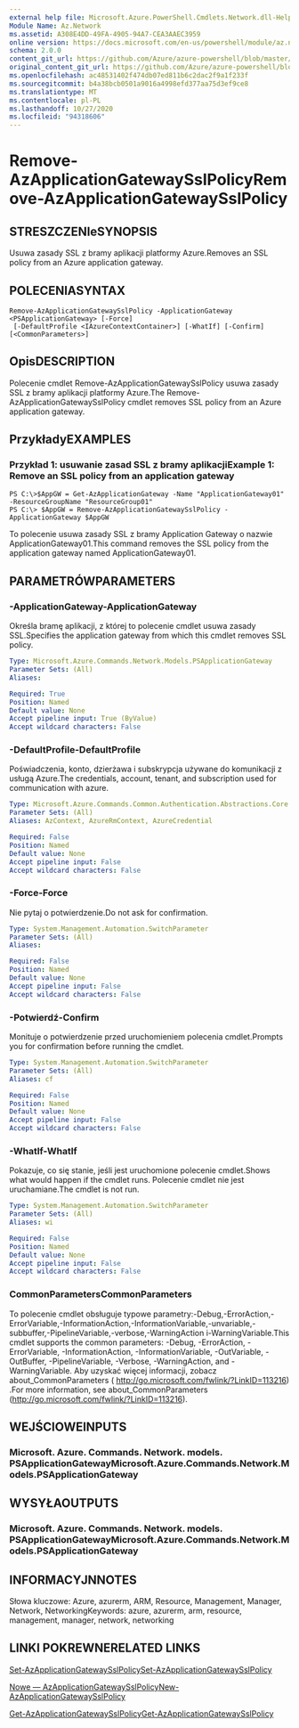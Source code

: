 ```yaml
---
external help file: Microsoft.Azure.PowerShell.Cmdlets.Network.dll-Help.xml
Module Name: Az.Network
ms.assetid: A308E4DD-49FA-4905-94A7-CEA3AAEC3959
online version: https://docs.microsoft.com/en-us/powershell/module/az.network/remove-azapplicationgatewaysslpolicy
schema: 2.0.0
content_git_url: https://github.com/Azure/azure-powershell/blob/master/src/Network/Network/help/Remove-AzApplicationGatewaySslPolicy.md
original_content_git_url: https://github.com/Azure/azure-powershell/blob/master/src/Network/Network/help/Remove-AzApplicationGatewaySslPolicy.md
ms.openlocfilehash: ac48531402f474db07ed811b6c2dac2f9a1f233f
ms.sourcegitcommit: b4a38bcb0501a9016a4998efd377aa75d3ef9ce8
ms.translationtype: MT
ms.contentlocale: pl-PL
ms.lasthandoff: 10/27/2020
ms.locfileid: "94318606"
---
```

# <span data-ttu-id="bac34-101">Remove-AzApplicationGatewaySslPolicy</span><span class="sxs-lookup"><span data-stu-id="bac34-101">Remove-AzApplicationGatewaySslPolicy</span></span>

## <span data-ttu-id="bac34-102">STRESZCZENIe</span><span class="sxs-lookup"><span data-stu-id="bac34-102">SYNOPSIS</span></span>
<span data-ttu-id="bac34-103">Usuwa zasady SSL z bramy aplikacji platformy Azure.</span><span class="sxs-lookup"><span data-stu-id="bac34-103">Removes an SSL policy from an Azure application gateway.</span></span>

## <span data-ttu-id="bac34-104">POLECENIA</span><span class="sxs-lookup"><span data-stu-id="bac34-104">SYNTAX</span></span>

```
Remove-AzApplicationGatewaySslPolicy -ApplicationGateway <PSApplicationGateway> [-Force]
 [-DefaultProfile <IAzureContextContainer>] [-WhatIf] [-Confirm] [<CommonParameters>]
```

## <span data-ttu-id="bac34-105">Opis</span><span class="sxs-lookup"><span data-stu-id="bac34-105">DESCRIPTION</span></span>
<span data-ttu-id="bac34-106">Polecenie cmdlet Remove-AzApplicationGatewaySslPolicy usuwa zasady SSL z bramy aplikacji platformy Azure.</span><span class="sxs-lookup"><span data-stu-id="bac34-106">The Remove-AzApplicationGatewaySslPolicy cmdlet removes SSL policy from an Azure application gateway.</span></span>

## <span data-ttu-id="bac34-107">Przykłady</span><span class="sxs-lookup"><span data-stu-id="bac34-107">EXAMPLES</span></span>

### <span data-ttu-id="bac34-108">Przykład 1: usuwanie zasad SSL z bramy aplikacji</span><span class="sxs-lookup"><span data-stu-id="bac34-108">Example 1: Remove an SSL policy from an application gateway</span></span>
```
PS C:\>$AppGW = Get-AzApplicationGateway -Name "ApplicationGateway01" -ResourceGroupName "ResourceGroup01"
PS C:\> $AppGW = Remove-AzApplicationGatewaySslPolicy -ApplicationGateway $AppGW
```

<span data-ttu-id="bac34-109">To polecenie usuwa zasady SSL z bramy Application Gateway o nazwie ApplicationGateway01.</span><span class="sxs-lookup"><span data-stu-id="bac34-109">This command removes the SSL policy from the application gateway named ApplicationGateway01.</span></span>

## <span data-ttu-id="bac34-110">PARAMETRÓW</span><span class="sxs-lookup"><span data-stu-id="bac34-110">PARAMETERS</span></span>

### <span data-ttu-id="bac34-111">-ApplicationGateway</span><span class="sxs-lookup"><span data-stu-id="bac34-111">-ApplicationGateway</span></span>
<span data-ttu-id="bac34-112">Określa bramę aplikacji, z której to polecenie cmdlet usuwa zasady SSL.</span><span class="sxs-lookup"><span data-stu-id="bac34-112">Specifies the application gateway from which this cmdlet removes SSL policy.</span></span>

```yaml
Type: Microsoft.Azure.Commands.Network.Models.PSApplicationGateway
Parameter Sets: (All)
Aliases:

Required: True
Position: Named
Default value: None
Accept pipeline input: True (ByValue)
Accept wildcard characters: False
```

### <span data-ttu-id="bac34-113">-DefaultProfile</span><span class="sxs-lookup"><span data-stu-id="bac34-113">-DefaultProfile</span></span>
<span data-ttu-id="bac34-114">Poświadczenia, konto, dzierżawa i subskrypcja używane do komunikacji z usługą Azure.</span><span class="sxs-lookup"><span data-stu-id="bac34-114">The credentials, account, tenant, and subscription used for communication with azure.</span></span>

```yaml
Type: Microsoft.Azure.Commands.Common.Authentication.Abstractions.Core.IAzureContextContainer
Parameter Sets: (All)
Aliases: AzContext, AzureRmContext, AzureCredential

Required: False
Position: Named
Default value: None
Accept pipeline input: False
Accept wildcard characters: False
```

### <span data-ttu-id="bac34-115">-Force</span><span class="sxs-lookup"><span data-stu-id="bac34-115">-Force</span></span>
<span data-ttu-id="bac34-116">Nie pytaj o potwierdzenie.</span><span class="sxs-lookup"><span data-stu-id="bac34-116">Do not ask for confirmation.</span></span>

```yaml
Type: System.Management.Automation.SwitchParameter
Parameter Sets: (All)
Aliases:

Required: False
Position: Named
Default value: None
Accept pipeline input: False
Accept wildcard characters: False
```

### <span data-ttu-id="bac34-117">-Potwierdź</span><span class="sxs-lookup"><span data-stu-id="bac34-117">-Confirm</span></span>
<span data-ttu-id="bac34-118">Monituje o potwierdzenie przed uruchomieniem polecenia cmdlet.</span><span class="sxs-lookup"><span data-stu-id="bac34-118">Prompts you for confirmation before running the cmdlet.</span></span>

```yaml
Type: System.Management.Automation.SwitchParameter
Parameter Sets: (All)
Aliases: cf

Required: False
Position: Named
Default value: None
Accept pipeline input: False
Accept wildcard characters: False
```

### <span data-ttu-id="bac34-119">-WhatIf</span><span class="sxs-lookup"><span data-stu-id="bac34-119">-WhatIf</span></span>
<span data-ttu-id="bac34-120">Pokazuje, co się stanie, jeśli jest uruchomione polecenie cmdlet.</span><span class="sxs-lookup"><span data-stu-id="bac34-120">Shows what would happen if the cmdlet runs.</span></span>
<span data-ttu-id="bac34-121">Polecenie cmdlet nie jest uruchamiane.</span><span class="sxs-lookup"><span data-stu-id="bac34-121">The cmdlet is not run.</span></span>

```yaml
Type: System.Management.Automation.SwitchParameter
Parameter Sets: (All)
Aliases: wi

Required: False
Position: Named
Default value: None
Accept pipeline input: False
Accept wildcard characters: False
```

### <span data-ttu-id="bac34-122">CommonParameters</span><span class="sxs-lookup"><span data-stu-id="bac34-122">CommonParameters</span></span>
<span data-ttu-id="bac34-123">To polecenie cmdlet obsługuje typowe parametry:-Debug,-ErrorAction,-ErrorVariable,-InformationAction,-InformationVariable,-unvariable,-subbuffer,-PipelineVariable,-verbose,-WarningAction i-WarningVariable.</span><span class="sxs-lookup"><span data-stu-id="bac34-123">This cmdlet supports the common parameters: -Debug, -ErrorAction, -ErrorVariable, -InformationAction, -InformationVariable, -OutVariable, -OutBuffer, -PipelineVariable, -Verbose, -WarningAction, and -WarningVariable.</span></span> <span data-ttu-id="bac34-124">Aby uzyskać więcej informacji, zobacz about_CommonParameters ( http://go.microsoft.com/fwlink/?LinkID=113216) .</span><span class="sxs-lookup"><span data-stu-id="bac34-124">For more information, see about_CommonParameters (http://go.microsoft.com/fwlink/?LinkID=113216).</span></span>

## <span data-ttu-id="bac34-125">WEJŚCIOWE</span><span class="sxs-lookup"><span data-stu-id="bac34-125">INPUTS</span></span>

### <span data-ttu-id="bac34-126">Microsoft. Azure. Commands. Network. models. PSApplicationGateway</span><span class="sxs-lookup"><span data-stu-id="bac34-126">Microsoft.Azure.Commands.Network.Models.PSApplicationGateway</span></span>

## <span data-ttu-id="bac34-127">WYSYŁA</span><span class="sxs-lookup"><span data-stu-id="bac34-127">OUTPUTS</span></span>

### <span data-ttu-id="bac34-128">Microsoft. Azure. Commands. Network. models. PSApplicationGateway</span><span class="sxs-lookup"><span data-stu-id="bac34-128">Microsoft.Azure.Commands.Network.Models.PSApplicationGateway</span></span>

## <span data-ttu-id="bac34-129">INFORMACYJN</span><span class="sxs-lookup"><span data-stu-id="bac34-129">NOTES</span></span>
<span data-ttu-id="bac34-130">Słowa kluczowe: Azure, azurerm, ARM, Resource, Management, Manager, Network, Networking</span><span class="sxs-lookup"><span data-stu-id="bac34-130">Keywords: azure, azurerm, arm, resource, management, manager, network, networking</span></span>

## <span data-ttu-id="bac34-131">LINKI POKREWNE</span><span class="sxs-lookup"><span data-stu-id="bac34-131">RELATED LINKS</span></span>

[<span data-ttu-id="bac34-132">Set-AzApplicationGatewaySslPolicy</span><span class="sxs-lookup"><span data-stu-id="bac34-132">Set-AzApplicationGatewaySslPolicy</span></span>](./Set-AzApplicationGatewaySslPolicy.md)

[<span data-ttu-id="bac34-133">Nowe — AzApplicationGatewaySslPolicy</span><span class="sxs-lookup"><span data-stu-id="bac34-133">New-AzApplicationGatewaySslPolicy</span></span>](./New-AzApplicationGatewaySslPolicy.md)

[<span data-ttu-id="bac34-134">Get-AzApplicationGatewaySslPolicy</span><span class="sxs-lookup"><span data-stu-id="bac34-134">Get-AzApplicationGatewaySslPolicy</span></span>](./Get-AzApplicationGatewaySslPolicy.md)


